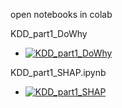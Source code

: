 open notebooks in colab

KDD_part1_DoWhy
* [![KDD_part1_DoWhy](https://colab.research.google.com/assets/colab-badge.svg)](https://colab.research.google.com/github/MADEKDD/evergreen-classification/blob/master/notebooks/KDD_part1_DoWhy.ipynb)

KDD_part1_SHAP.ipynb
* [![KDD_part1_SHAP](https://colab.research.google.com/assets/colab-badge.svg)](https://colab.research.google.com/github/MADEKDD/evergreen-classification/blob/master/notebooks/KDD_part1_SHAP.ipynb)

